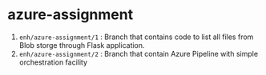 # azure-assignment

1. ```enh/azure-assignment/1``` : Branch that contains code to list all files from Blob storge through Flask application.
2. ```enh/azure-assignment/2``` : Branch that contain Azure Pipeline with simple orchestration facility
